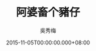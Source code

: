 ---
issue: 146
title: 阿婆畜个豬仔
author: 吳秀梅
language: 南四縣
date: 2015-11-05T00:00:00.000+08:00
topic: 懷想
difficulty: 2
wikidata: Q98095985
wikidata_link: https://www.wikidata.org/wiki/Q98095985
author_wikidata_link: https://www.wikidata.org/wiki/undefined
author_wikidata: Q98096267
---